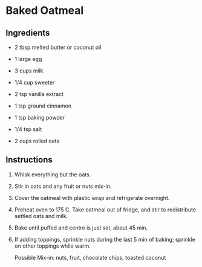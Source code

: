# Baked Oatmeal

## Ingredients

* 2 tbsp melted butter or coconut oil

* 1 large egg

* 3 cups milk

* 1/4 cup sweeter

* 2 tsp vanilla extract

* 1 tsp ground cinnamon

* 1 tsp baking powder

* 1/4 tsp salt

* 2 cups rolled oats

## Instructions

1. Whisk everything but the oats.

2. Stir in oats and any fruit or nuts mix-in.

3. Cover the oatmeal with plastic wrap and refrigerate overnight.

4. Preheat oven to 175 C. Take oatmeal out of fridge, and stir to redistribute settled oats and milk.

5. Bake until puffed and centre is just set, about 45 min.

6. If adding toppings, sprinkle nuts during the last 5 min of baking; sprinkle on other toppings while warm.
   
   Possible Mix-in: nuts, fruit, chocolate chips, toasted coconut


